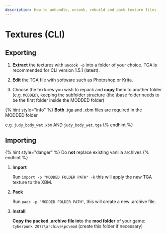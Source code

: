 ```yaml
---
description: How to unbundle, uncook, rebuild and pack texture files
---
```


# Textures (CLI)

## Exporting

1.  **Extract** the textures with `uncook -p` into a folder of your choice. TGA is recommended for CLI version 1.5.1 (latest).


2.  **Edit** the TGA file with software such as Photoshop or Krita.


3. Choose the textures you wish to repack and **copy** them to another folder (e.g. `MODDED`), keeping the subfolder structure (the \base folder needs to be the first folder inside the MODDED folder)

{% hint style="info" %}
**Both** .tga and .xbm files are required in the MODDED folder

e.g. `judy_body_wet.xbm` AND `judy_body_wet.tga`
{% endhint %}

## Importing

{% hint style="danger" %}
Do **not** replace existing vanilla archives
{% endhint %}

1.  **Import**

    Run `import -p "MODDED FOLDER PATH" -k` this will apply the new TGA texture to the XBM.


2.  **Pack**

    Run `pack -p "MODDED FOLDER PATH"`, this will create a new .archive file.


3.  **Install**

    **Copy the packed .archive file int**o the **mod folder** of your game: `Cyberpunk 2077\archive\pc\mod` (create this folder if necessary)
